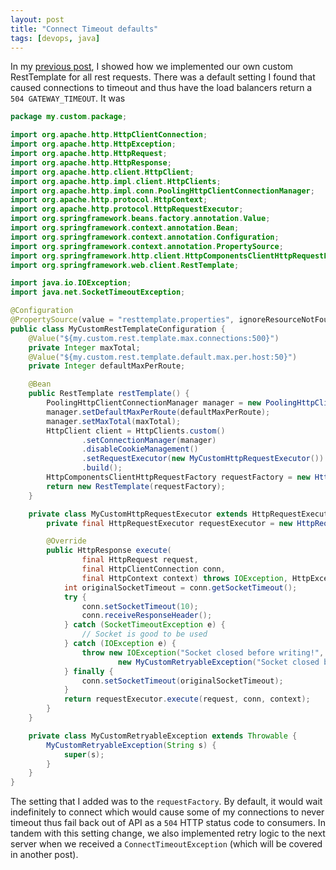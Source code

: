 ```yaml
---
layout: post
title: "Connect Timeout defaults"
tags: [devops, java]
---
```


In my [previous post], I showed how we implemented our own custom RestTemplate
for all rest requests. There was a default setting I found that caused
connections to timeout and thus have the load balancers return a `504
GATEWAY_TIMEOUT`. It was

```java
package my.custom.package;

import org.apache.http.HttpClientConnection;
import org.apache.http.HttpException;
import org.apache.http.HttpRequest;
import org.apache.http.HttpResponse;
import org.apache.http.client.HttpClient;
import org.apache.http.impl.client.HttpClients;
import org.apache.http.impl.conn.PoolingHttpClientConnectionManager;
import org.apache.http.protocol.HttpContext;
import org.apache.http.protocol.HttpRequestExecutor;
import org.springframework.beans.factory.annotation.Value;
import org.springframework.context.annotation.Bean;
import org.springframework.context.annotation.Configuration;
import org.springframework.context.annotation.PropertySource;
import org.springframework.http.client.HttpComponentsClientHttpRequestFactory;
import org.springframework.web.client.RestTemplate;

import java.io.IOException;
import java.net.SocketTimeoutException;

@Configuration
@PropertySource(value = "resttemplate.properties", ignoreResourceNotFound = true)
public class MyCustomRestTemplateConfiguration {
    @Value("${my.custom.rest.template.max.connections:500}")
    private Integer maxTotal;
    @Value("${my.custom.rest.template.default.max.per.host:50}")
    private Integer defaultMaxPerRoute;

    @Bean
    public RestTemplate restTemplate() {
        PoolingHttpClientConnectionManager manager = new PoolingHttpClientConnectionManager();
        manager.setDefaultMaxPerRoute(defaultMaxPerRoute);
        manager.setMaxTotal(maxTotal);
        HttpClient client = HttpClients.custom()
                .setConnectionManager(manager)
                .disableCookieManagement()
                .setRequestExecutor(new MyCustomHttpRequestExecutor())
                .build();
        HttpComponentsClientHttpRequestFactory requestFactory = new HttpComponentsClientHttpRequestFactory(client);
        return new RestTemplate(requestFactory);
    }

    private class MyCustomHttpRequestExecutor extends HttpRequestExecutor {
        private final HttpRequestExecutor requestExecutor = new HttpRequestExecutor();

        @Override
        public HttpResponse execute(
                final HttpRequest request,
                final HttpClientConnection conn,
                final HttpContext context) throws IOException, HttpException {
            int originalSocketTimeout = conn.getSocketTimeout();
            try {
                conn.setSocketTimeout(10);
                conn.receiveResponseHeader();
            } catch (SocketTimeoutException e) {
                // Socket is good to be used
            } catch (IOException e) {
                throw new IOException("Socket closed before writing!",
                        new MyCustomRetryableException("Socket closed before writing!"));
            } finally {
                conn.setSocketTimeout(originalSocketTimeout);
            }
            return requestExecutor.execute(request, conn, context);
        }
    }

    private class MyCustomRetryableException extends Throwable {
        MyCustomRetryableException(String s) {
            super(s);
        }
    }
}
```

The setting that I added was to the `requestFactory`. By default, it would wait
indefinitely to connect which would cause some of my connections to never
timeout thus fail back out of API as a `504` HTTP status code to consumers. In
tandem with this setting change, we also implemented retry logic to the next
server when we received a `ConnectTimeoutException` (which will be covered in
another post).

[previous post]: https://williamsbdev.com/posts/no-http-response-exceptions
